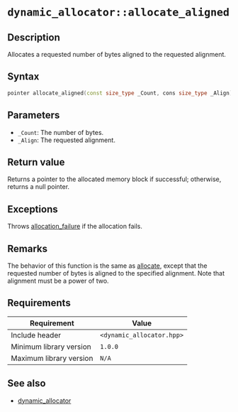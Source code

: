 # `dynamic_allocator::allocate_aligned`

## Description

Allocates a requested number of bytes aligned to the requested alignment.

## Syntax

```cpp
pointer allocate_aligned(const size_type _Count, cons size_type _Align) override;
```

## Parameters

- `_Count`: The number of bytes.
- `_Align`: The requested alignment.

## Return value

Returns a pointer to the allocated memory block if successful; otherwise, returns a null pointer.

## Exceptions

Throws [allocation_failure](../exception/allocation_failure.md) if the allocation fails.

## Remarks

The behavior of this function is the same as [allocate](dynamic_allocator-allocate.md), except that the requested number of bytes is
aligned to the specified alignment. Note that alignment must be a power of two.

## Requirements

| Requirement             | Value                     |
|-------------------------|---------------------------|
| Include header          | `<dynamic_allocator.hpp>` |
| Minimum library version | `1.0.0`                   |
| Maximum library version | `N/A`                     |

## See also

- [dynamic_allocator](dynamic_allocator.md)